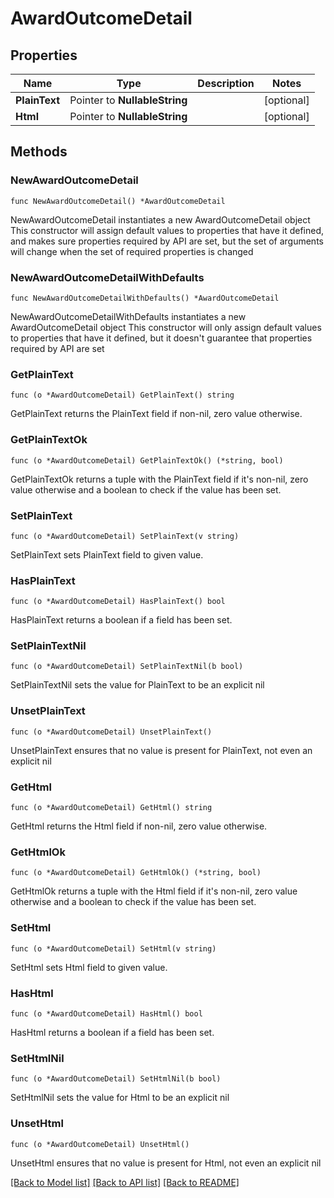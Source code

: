 # AwardOutcomeDetail

## Properties

Name | Type | Description | Notes
------------ | ------------- | ------------- | -------------
**PlainText** | Pointer to **NullableString** |  | [optional] 
**Html** | Pointer to **NullableString** |  | [optional] 

## Methods

### NewAwardOutcomeDetail

`func NewAwardOutcomeDetail() *AwardOutcomeDetail`

NewAwardOutcomeDetail instantiates a new AwardOutcomeDetail object
This constructor will assign default values to properties that have it defined,
and makes sure properties required by API are set, but the set of arguments
will change when the set of required properties is changed

### NewAwardOutcomeDetailWithDefaults

`func NewAwardOutcomeDetailWithDefaults() *AwardOutcomeDetail`

NewAwardOutcomeDetailWithDefaults instantiates a new AwardOutcomeDetail object
This constructor will only assign default values to properties that have it defined,
but it doesn't guarantee that properties required by API are set

### GetPlainText

`func (o *AwardOutcomeDetail) GetPlainText() string`

GetPlainText returns the PlainText field if non-nil, zero value otherwise.

### GetPlainTextOk

`func (o *AwardOutcomeDetail) GetPlainTextOk() (*string, bool)`

GetPlainTextOk returns a tuple with the PlainText field if it's non-nil, zero value otherwise
and a boolean to check if the value has been set.

### SetPlainText

`func (o *AwardOutcomeDetail) SetPlainText(v string)`

SetPlainText sets PlainText field to given value.

### HasPlainText

`func (o *AwardOutcomeDetail) HasPlainText() bool`

HasPlainText returns a boolean if a field has been set.

### SetPlainTextNil

`func (o *AwardOutcomeDetail) SetPlainTextNil(b bool)`

 SetPlainTextNil sets the value for PlainText to be an explicit nil

### UnsetPlainText
`func (o *AwardOutcomeDetail) UnsetPlainText()`

UnsetPlainText ensures that no value is present for PlainText, not even an explicit nil
### GetHtml

`func (o *AwardOutcomeDetail) GetHtml() string`

GetHtml returns the Html field if non-nil, zero value otherwise.

### GetHtmlOk

`func (o *AwardOutcomeDetail) GetHtmlOk() (*string, bool)`

GetHtmlOk returns a tuple with the Html field if it's non-nil, zero value otherwise
and a boolean to check if the value has been set.

### SetHtml

`func (o *AwardOutcomeDetail) SetHtml(v string)`

SetHtml sets Html field to given value.

### HasHtml

`func (o *AwardOutcomeDetail) HasHtml() bool`

HasHtml returns a boolean if a field has been set.

### SetHtmlNil

`func (o *AwardOutcomeDetail) SetHtmlNil(b bool)`

 SetHtmlNil sets the value for Html to be an explicit nil

### UnsetHtml
`func (o *AwardOutcomeDetail) UnsetHtml()`

UnsetHtml ensures that no value is present for Html, not even an explicit nil

[[Back to Model list]](../README.md#documentation-for-models) [[Back to API list]](../README.md#documentation-for-api-endpoints) [[Back to README]](../README.md)


